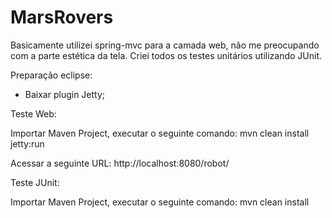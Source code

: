MarsRovers
==========
Basicamente utilizei spring-mvc para a camada web, não me preocupando com a parte estética da tela.
Criei todos os testes unitários utilizando JUnit.

Preparação eclipse:
- Baixar plugin Jetty;

Teste Web:

Importar Maven Project, executar o seguinte comando:
mvn clean install jetty:run

Acessar a seguinte URL:
http://localhost:8080/robot/

Teste JUnit:

Importar Maven Project, executar o seguinte comando:
mvn clean install
